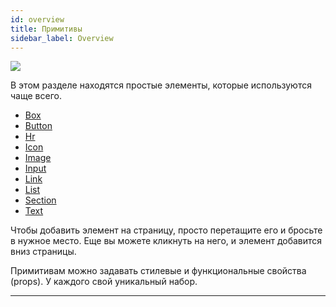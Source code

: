 ```yaml
---
id: overview
title: Примитивы
sidebar_label: Overview
---
```


![](https://uploads.quarkly.io/landing/docs-interface-context-menu.png)

В этом разделе находятся простые элементы, которые используются чаще всего.

-   [Box](/documentation/interface/work-area/elements/primitives/box)
-   [Button](/documentation/interface/work-area/elements/primitives/button)
-   [Hr](/documentation/interface/work-area/elements/primitives/hr)
-   [Icon](/documentation/interface/work-area/elements/primitives/icon)
-   [Image](/documentation/interface/work-area/elements/primitives/image)
-   [Input](/documentation/interface/work-area/elements/primitives/input)
-   [Link](/documentation/interface/work-area/elements/primitives/link)
-   [List](/documentation/interface/work-area/elements/primitives/list)
-   [Section](/documentation/interface/work-area/elements/primitives/section)
-   [Text](/documentation/interface/work-area/elements/primitives/text)

Чтобы добавить элемент на страницу, просто перетащите его и бросьте в нужное место. Еще вы можете кликнуть на него, и элемент добавится вниз страницы.

Примитивам можно задавать стилевые и функциональные свойства (props). У каждого свой уникальный набор.

---

